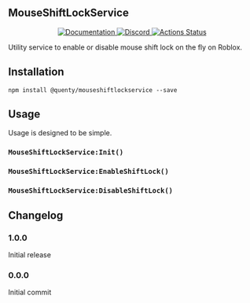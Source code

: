 ## MouseShiftLockService
<div align="center">
  <a href="http://quenty.github.io/api/">
    <img src="https://img.shields.io/badge/docs-website-green.svg" alt="Documentation" />
  </a>
  <a href="https://discord.gg/mhtGUS8">
    <img src="https://img.shields.io/badge/discord-nevermore-blue.svg" alt="Discord" />
  </a>
  <a href="https://github.com/Quenty/NevermoreEngine/actions">
    <img src="https://github.com/Quenty/NevermoreEngine/workflows/lint/badge.svg" alt="Actions Status" />
  </a>
</div>

Utility service to enable or disable mouse shift lock on the fly on Roblox.

## Installation
```
npm install @quenty/mouseshiftlockservice --save
```

## Usage
Usage is designed to be simple.

### `MouseShiftLockService:Init()`

### `MouseShiftLockService:EnableShiftLock()`

### `MouseShiftLockService:DisableShiftLock()`


## Changelog

### 1.0.0
Initial release

### 0.0.0
Initial commit
